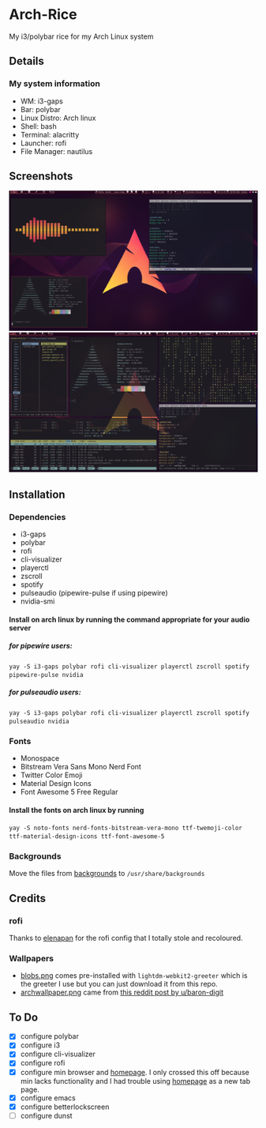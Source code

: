 # Arch-Rice
My i3/polybar rice for my Arch Linux system


## Details
### My system information
- WM: i3-gaps
- Bar: polybar
- Linux Distro: Arch linux
- Shell: bash
- Terminal: alacritty
- Launcher: rofi
- File Manager: nautilus

## Screenshots
![screenshot](https://github.com/SlashAcorn/Arch-Rice/blob/main/screenshots/arch4.png)
![screenshot](https://github.com/SlashAcorn/Arch-Rice/blob/main/screenshots/archrice.png)

## Installation
### Dependencies
- i3-gaps
- polybar
- rofi
- cli-visualizer
- playerctl
- zscroll
- spotify
- pulseaudio (pipewire-pulse if using pipewire)
- nvidia-smi


#### Install on arch linux by running the command appropriate for your audio server

##### for pipewire users:

``yay -S i3-gaps polybar rofi cli-visualizer playerctl zscroll spotify pipewire-pulse nvidia``

##### for pulseaudio users:

``yay -S i3-gaps polybar rofi cli-visualizer playerctl zscroll spotify pulseaudio nvidia``


### Fonts
- Monospace
- Bitstream Vera Sans Mono Nerd Font
- Twitter Color Emoji
- Material Design Icons
- Font Awesome 5 Free Regular

#### Install the fonts on arch linux by running

``yay -S noto-fonts nerd-fonts-bitstream-vera-mono ttf-twemoji-color ttf-material-design-icons ttf-font-awesome-5``

### Backgrounds
Move the files from [backgrounds](backgrounds) to ``/usr/share/backgrounds``

## Credits
### rofi
Thanks to [elenapan](https://github.com/elenapan/dotfiles/) for the rofi config that I totally stole and recoloured.
### Wallpapers
- [blobs.png](backgrounds/blobs.png) comes pre-installed with ``lightdm-webkit2-greeter`` which is the greeter I use but you can just download it from this repo.
- [archwallpaper.png](backgrounds/archwallpaper.png) came from [this reddit post by u/baron-digit](https://www.reddit.com/r/LinuxArt/comments/igcg1f/arch_linux_wallpapers_sweet_kde_style/)

## To Do
- [x] configure polybar
- [x] configure i3
- [x] configure cli-visualizer
- [x] configure rofi
- [x] configure min browser and [homepage](https://github.com/Jaredk3nt/homepage). I only crossed this off because min lacks functionality and I had trouble using [homepage](https://github.com/Jaredk3nt/homepage) as a new tab page.
- [X] configure emacs
- [x] configure betterlockscreen
- [ ] configure dunst
